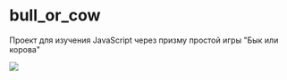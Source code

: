 # bull_or_cow
Проект для изучения JavaScript через призму простой игры "Бык или корова"

<img src="http://www.ibelmax.h1n.ru/images/BoC_logo">
